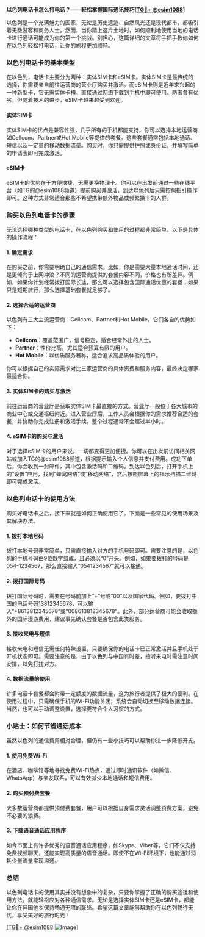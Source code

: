 **以色列电话卡怎么打电话？——轻松掌握国际通讯技巧[[TG💪+ @esim1088](https://t.me/s/esim1088)]**

以色列是一个充满魅力的国家，无论是历史遗迹、自然风光还是现代都市，都吸引着无数游客和商务人士。然而，当你踏上这片土地时，如何顺利地使用当地的电话卡进行通话可能成为你的第一个挑战。别担心，这篇详细的文章将手把手教你如何在以色列轻松打电话，让你的旅程更加顺畅。

### **以色列电话卡的基本类型**

在以色列，电话卡主要分为两种：实体SIM卡和eSIM卡。实体SIM卡是最传统的选择，你需要亲自前往运营商的营业厅购买并激活。而eSIM卡则是近年来兴起的一种新型卡，它无需实体卡槽，直接通过网络下载到手机中即可使用。两者各有优劣，但随着技术的进步，eSIM卡越来越受到欢迎。

#### **实体SIM卡**
实体SIM卡的优点是兼容性强，几乎所有的手机都能支持。你可以选择本地运营商如Cellcom、Partner或Hot Mobile等提供的套餐。这些套餐通常包括本地通话、短信以及一定量的移动数据流量。购买时，你只需提供护照或身份证，并填写简单的申请表即可完成激活。

#### **eSIM卡**
eSIM卡的优势在于方便快捷，无需更换物理卡。你可以在出发前通过一些在线平台（如TG的@esim1088频道）提前购买并激活，到达以色列后只需按照指引操作即可。这种方式非常适合那些不希望携带额外物品或频繁换卡的人群。

### **购买以色列电话卡的步骤**

无论选择哪种类型的电话卡，在以色列购买和使用的过程都非常简单。以下是具体的操作流程：

#### **1. 确定需求**
在购买之前，你需要明确自己的通信需求。比如，你是需要大量本地通话时间，还是更倾向于上网冲浪？不同的运营商提供的套餐内容不同，价格也有所差异。例如，如果你计划经常拨打国际长途，那么可以选择包含国际通话优惠的套餐；如果只是短期旅行，那么选择基础套餐就足够了。

#### **2. 选择合适的运营商**
以色列有三大主流运营商：Cellcom、Partner和Hot Mobile。它们各自的优势如下：
- **Cellcom**：覆盖范围广，信号稳定，适合经常外出的人士。
- **Partner**：性价比高，尤其适合预算有限的用户。
- **Hot Mobile**：以优质服务著称，适合追求高品质体验的用户。

你可以根据自己的实际需求对比三家运营商的具体资费和服务内容，最终决定哪家最适合你。

#### **3. 实体SIM卡的购买与激活**
前往运营商的营业厅是获取实体SIM卡最直接的方式。营业厅一般位于各大城市的商业中心或交通枢纽附近。进入营业厅后，工作人员会根据你的需求推荐合适的套餐，并协助你完成注册和激活手续。整个过程通常不会超过半小时。

#### **4. eSIM卡的购买与激活**
对于选择eSIM卡的用户来说，一切都变得更加便捷。你可以在出发前访问相关网站或加入TG的@esim1088频道，根据提示输入个人信息并支付费用。成功下单后，你会收到一封邮件，其中包含激活码和二维码。到达以色列后，打开手机上的“设置”应用，找到“蜂窝网络”或“移动网络”，然后按照屏幕上的指示扫描二维码即可完成激活。

### **以色列电话卡的使用方法**

购买好电话卡之后，接下来就是如何正确使用它了。下面是一些常见的使用场景及其解决办法。

#### **1. 拨打本地号码**
拨打本地号码非常简单，只需直接输入对方的手机号码即可。需要注意的是，以色列的手机号码由9位数字组成，且必须以“0”开头。例如，如果要拨打的号码是054-1234567，那么直接输入“0541234567”就可以接通。

#### **2. 拨打国际号码**
拨打国际号码时，需要在号码前加上“+”号或“00”以及国家代码。例如，要拨打中国的电话号码13812345678，可以输入“+8613812345678”或“008613812345678”。此外，部分运营商可能会收取额外的国际漫游费用，建议事先确认套餐是否包含此类服务。

#### **3. 接收来电与短信**
接收来电和短信无需任何特殊设置，只要确保你的电话卡已正常激活并且手机处于开机状态即可。需要注意的是，由于以色列与中国有时差，接听来电时需注意时间安排，以免打扰对方。

#### **4. 数据流量的使用**
许多电话卡套餐都会附带一定额度的数据流量，这为旅行者提供了极大的便利。在使用过程中，只需确保手机的Wi-Fi功能关闭，系统会自动切换至移动数据连接。当然，也可以手动调整设置，选择更符合个人习惯的方式。

### **小贴士：如何节省通话成本**

虽然以色列的通信费用相对合理，但仍有一些小技巧可以帮助你进一步降低开支。

#### **1. 使用免费Wi-Fi**
在酒店、咖啡馆等地寻找免费Wi-Fi热点，通过即时通讯软件（如微信、WhatsApp）与亲友联系，可以有效减少本地通话和短信费用。

#### **2. 购买预付费套餐**
大多数运营商都提供预付费套餐，用户可以根据自身需求灵活调整资费方案，避免不必要的浪费。

#### **3. 下载语音通话应用程序**
如今市面上有许多优秀的语音通话应用程序，如Skype、Viber等，它们不仅支持免费视频聊天，还能实现高质量的语音通话。即使不在Wi-Fi环境下，也能通过消耗少量流量实现沟通。

### **总结**

以色列电话卡的使用其实并没有想象中的复杂，只要你掌握了正确的购买途径和使用方法，就能轻松应对各种通信需求。无论是选择实体SIM卡还是eSIM卡，都能让你在异国他乡保持畅通无阻的联络。希望这篇文章能够帮助你在以色列畅行无忧，享受美好的旅行时光！

[[TG💪+ @esim1088](https://t.me/s/esim1088) ![Image](https://i.postimg.cc/4NQfJmqS/Snipaste-2025-05-13-00-14-12.png)]